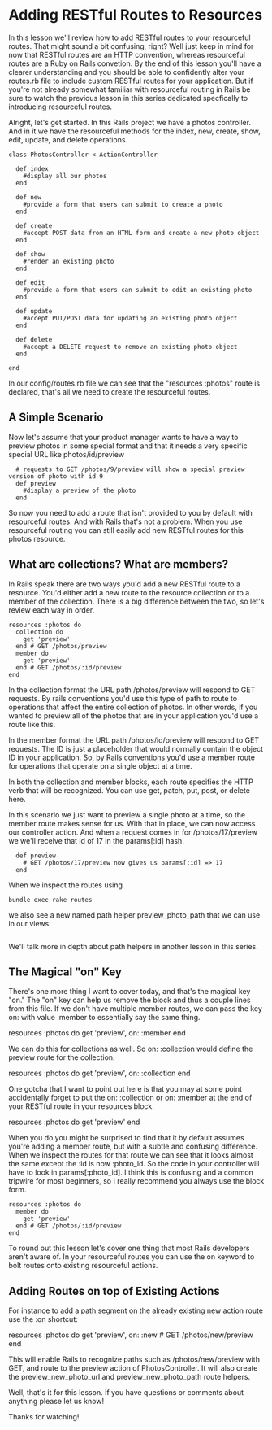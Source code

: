 # Adding RESTful Routes to Resources
In this lesson we'll review how to add RESTful routes to your resourceful routes. That might sound a bit confusing, right? Well just keep in mind for now that RESTful routes are an HTTP convention, whereas resourceful routes are a Ruby on Rails convetion. By the end of this lesson you'll have a clearer understanding and you should be able to confidently alter your routes.rb file to include custom RESTful routes for your application. But if you're not already somewhat familiar with resourceful routing in Rails be sure to watch the previous lesson in this series dedicated specfically to introducing resourceful routes.

Alright, let's get started. In this Rails project we have a photos controller. And in it we have the resourceful methods for the index, new, create, show, edit, update, and delete operations.

```
class PhotosController < ActionController

  def index
    #display all our photos
  end
  
  def new
    #provide a form that users can submit to create a photo
  end
  
  def create
    #accept POST data from an HTML form and create a new photo object
  end
  
  def show
    #render an existing photo
  end
  
  def edit
    #provide a form that users can submit to edit an existing photo
  end
  
  def update
    #accept PUT/POST data for updating an existing photo object
  end
  
  def delete
    #accept a DELETE request to remove an existing photo object
  end

end
```

In our config/routes.rb file we can see that the "resources :photos" route is declared, that's all we need to create the resourceful routes.

## A Simple Scenario
Now let's assume that your product manager wants to have a way to preview photos in some special format and that it needs a very specific special URL like photos/id/preview 

```
  # requests to GET /photos/9/preview will show a special preview version of photo with id 9
  def preview
    #display a preview of the photo
  end
```

So now you need to add a route that isn't provided to you by default with resourceful routes. And with Rails that's not a problem. When you use resourceful routing you can still easily add new RESTful routes for this photos resource.

## What are collections? What are members?
In Rails speak there are two ways you'd add a new RESTful route to a resource. You'd either add a new route to the resource collection or to a member of the collection. There is a big difference between the two, so let's review each way in order.

```
resources :photos do
  collection do
    get 'preview'
  end # GET /photos/preview
  member do
    get 'preview'
  end # GET /photos/:id/preview
end
```

In the collection format the URL path /photos/preview will respond to GET requests. By rails conventions you'd use this type of path to route to operations that affect the entire collection of photos. In other words, if you wanted to preview all of the photos that are in your application you'd use a route like this.

In the member format the URL path /photos/id/preview will respond to GET requests. The ID is just a placeholder that would normally contain the object ID in your application. So, by Rails conventions you'd use a member route for operations that operate on a single object at a time.

In both the collection and member blocks, each route specifies the HTTP verb that will be recognized. You can use get, patch, put, post, or delete here.

In this scenario we just want to preview a single photo at a time, so the member route makes sense for us. With that in place, we can now access our controller action. And when a request comes in for /photos/17/preview we we'll receive that id of 17 in the params[:id] hash.

```
  def preview
    # GET /photos/17/preview now gives us params[:id] => 17
  end
```

When we inspect the routes using
```
bundle exec rake routes
```
we also see a new named path helper preview_photo_path that we can use in our views:

```

```
We'll talk more in depth about path helpers in another lesson in this series.

## The Magical "on" Key
There's one more thing I want to cover today, and that's the magical key "on." The "on" key can help us remove the block and thus a couple lines from this file. If we don't have multiple member routes, we can pass the key on: with value :member to essentially say the same thing.

resources :photos do
  get 'preview', on: :member
end

We can do this for collections as well. So on: :collection would define the preview route for the collection.

resources :photos do
  get 'preview', on: :collection
end

One gotcha that I want to point out here is that you may at some point accidentally forget to put the on: :collection or on: :member at the end of your RESTful route in your resources block. 

resources :photos do
  get 'preview'
end

When you do you might be surprised to find that it by default assumes you're adding a member route, but with a subtle and confusing difference. When we inspect the routes for that route we can see that it looks almost the same except the :id is now :photo_id. So the code in your controller will have to look in params[:photo_id]. I think this is confusing and a common tripwire for most beginners, so I really recommend you always use the block form.

```
resources :photos do
  member do
    get 'preview'
  end # GET /photos/:id/preview
end
```

To round out this lesson let's cover one thing that most Rails developers aren't aware of. In your resourceful routes you can use the on keyword to bolt routes onto existing resourceful actions.

## Adding Routes on top of Existing Actions

For instance to add a path segment on the already existing new action route use the :on shortcut:

resources :photos do
  get 'preview', on: :new # GET /photos/new/preview
end

This will enable Rails to recognize paths such as /photos/new/preview with GET, and route to the preview action of PhotosController. It will also create the preview_new_photo_url and preview_new_photo_path route helpers.

Well, that's it for this lesson. If you have questions or comments about anything please let us know!

Thanks for watching!